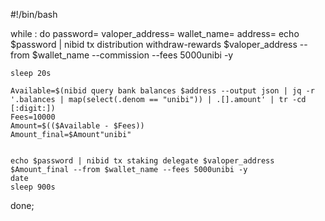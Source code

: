 #!/bin/bash

while :
do
password=<you paswrd>
valoper_address=<you valoper>
wallet_name=<you wallet>
address=<you address>
	echo $password | nibid tx distribution withdraw-rewards $valoper_address --from $wallet_name --commission --fees 5000unibi -y

	sleep 20s

	Available=$(nibid query bank balances $address --output json | jq -r '.balances | map(select(.denom == "unibi")) | .[].amount' | tr -cd [:digit:])
	Fees=10000
	Amount=$(($Available - $Fees))
	Amount_final=$Amount"unibi"


	echo $password | nibid tx staking delegate $valoper_address $Amount_final --from $wallet_name --fees 5000unibi -y
	date
	sleep 900s
done;
